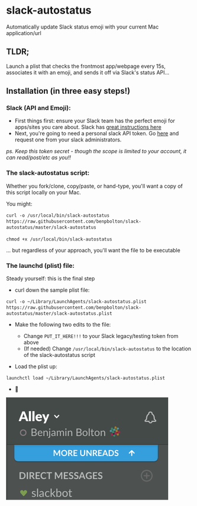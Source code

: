 # slack-autostatus
Automatically update Slack status emoji with your current Mac application/url


## TLDR;

Launch a plist that checks the frontmost app/webpage every 15s, associates it with an emoji, and sends it off via Slack's status API...

## Installation (in three easy steps!)



### Slack (API and Emoji):

- First things first: ensure your Slack team has the perfect emoji for apps/sites you care about. Slack has
 [great instructions here](https://get.slack.help/hc/en-us/articles/206870177-Create-custom-emoji)
- Next, you're going to need a personal slack API token. Go [here](https://api.slack.com/custom-integrations/legacy-tokens) and request one from your slack administrators.

_ps. Keep this token secret - though the scope is limited to your account, it can read/post/etc as you!!_



### The slack-autostatus script:

Whether you fork/clone, copy/paste, or hand-type, you'll want a copy of this script locally on your Mac.

You might:

```
curl -o /usr/local/bin/slack-autostatus https://raw.githubusercontent.com/benpbolton/slack-autostatus/master/slack-autostatus

chmod +x /usr/local/bin/slack-autostatus
```

... but regardless of your approach, you'll want the file to be executable



### The launchd (plist) file:

Steady yourself: this is the final step

- curl down the sample plist file:

```
curl -o ~/Library/LaunchAgents/slack-autostatus.plist https://raw.githubusercontent.com/benpbolton/slack-autostatus/master/slack-autostatus.plist
```

- Make the following two edits to the file:
  - Change `PUT_IT_HERE!!!` to your Slack legacy/testing token from above
  - (If needed) Change `/usr/local/bin/slack-autostatus` to the location of the slack-autostatus script

- Load the plist up:

```
launchctl load ~/Library/LaunchAgents/slack-autostatus.plist
```

- :tada:

![Sample Emoji](/essential-repository-asset.png "Turns out, I am using Slack")


